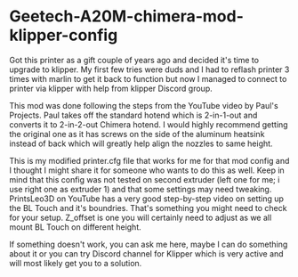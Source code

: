 # Geetech-A20M-chimera-mod-klipper-config
Got this printer as a gift couple of years ago and decided it's time to upgrade to klipper.
My first few tries were duds and I had to reflash printer 3 times with marlin to get it back to function
but now I managed to connect to printer via klipper with help from klipper Discord group.

This mod was done following the steps from the YouTube video by Paul's Projects. Paul takes off the standard
hotend which is 2-in-1-out and converts it to 2-in-2-out Chimera hotend. I would highly recommend getting the
original one as it has screws on the side of the aluminum heatsink instead of back which will greatly help align
the nozzles to same height.

This is my modified printer.cfg file that works for me for that mod config and I thought I might share it for
someone who wants to do this as well. Keep in mind that this config was not tested on second extruder (left one for me;
i use right one as extruder 1) and that some settings may need tweaking. PrintsLeo3D on YouTube has a very good
step-by-step video on setting up the BL Touch and it's boundries. That's something you might need to check for 
your setup. Z_offset is one you will certainly need to adjust as we all mount BL Touch on different height.

If something doesn't work, you can ask me here, maybe I can do something about it or you can try Discord channel
for Klipper which is very active and will most likely get you to a solution.
